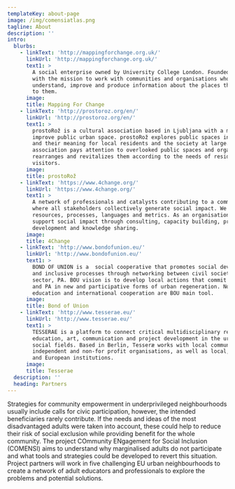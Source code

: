 ```yaml
---
templateKey: about-page
image: /img/comensiatlas.png
tagline: About
description: ''
intro:
  blurbs:
    - linkText: 'http://mappingforchange.org.uk/'
      linkUrl: 'http://mappingforchange.org.uk/'
      text1: >
        A social enterprise owned by University College London. Founded in 2007
        with the mission to work with communities and organisations who want to
        understand, improve and produce information about the places that matter
        to them.   
      image:
      title: Mapping For Change 
    - linkText: 'http://prostoroz.org/en/'
      linkUrl: 'http://prostoroz.org/en/'
      text1: >
        prostoRož is a cultural association based in Ljubljana with a mission to
        improve public urban space. prostoRož explores public spaces in cities
        and their meaning for local residents and the society at large. The
        association pays attention to overlooked public spaces and organizes,
        rearranges and revitalizes them according to the needs of residents and
        visitors.       
      image:
      title: prostoRož
    - linkText: 'https://www.4change.org/'
      linkUrl: 'https://www.4change.org/'
      text1: >
        A network of professionals and catalysts contributing to a community
        where all stakeholders collectively generate social impact. We share
        resources, processes, languages and metrics. As an organisation, we
        support social impact through consulting, capacity building, project
        development and knowledge sharing. 
      image:
      title: 4Change
    - linkText: 'http://www.bondofunion.eu/'
      linkUrl: 'http://www.bondofunion.eu/'
      text1: >
        BOND OF UNION is a  social cooperative that promotes social development
        and inclusive processes through networking between civil society, third
        sector, PA. BOU vision is to develop local actions that commit citizens
        and PA in new and participative forms of urban regeneration. Non-formal
        education and international cooperation are BOU main tool. 
      image:
      title: Bond of Union
    - linkText: 'http://www.tesserae.eu/'
      linkUrl: 'http://www.tesserae.eu/'
      text1: >
        TESSERAE is a platform to connect critical multidisciplinary research,
        education, art, communication and project development in the urban and
        social fields. Based in Berlin, Tesseræ works with local communities,
        independent and non-for profit organisations, as well as local, national
        and European institutions. 
      image:
      title: Tesserae
  description: ''
  heading: Partners
---
```

Strategies for community empowerment in underprivileged neighbourhoods usually include calls for civic participation, however, the intended beneficiaries rarely contribute. If the needs and ideas of the most disadvantaged adults were taken into account, these could help to reduce their risk of social exclusion while providing benefit for the whole community. The project COmmunity ENgagement for Social Inclusion (COMENSI) aims to understand why marginalised adults do not participate and what tools and strategies could be developed to revert this situation. Project partners will work in five challenging EU urban neighbourhoods to create a network of adult educators and professionals to explore the problems and potential solutions.